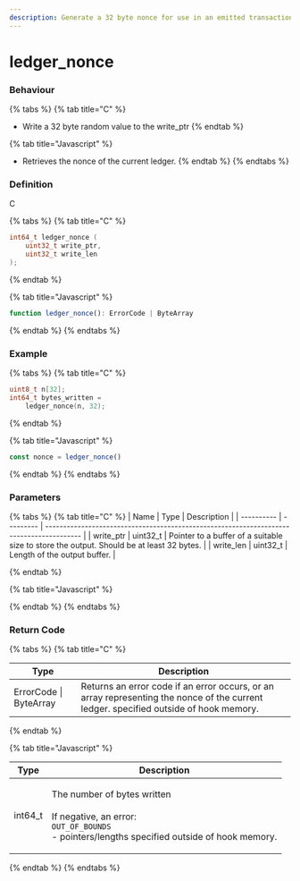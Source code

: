```yaml
---
description: Generate a 32 byte nonce for use in an emitted transaction
---
```


# ledger\_nonce

### Behaviour

{% tabs %}
{% tab title="C" %}
* Write a 32 byte random value to the write\_ptr
{% endtab %}

{% tab title="Javascript" %}
* Retrieves the nonce of the current ledger.
{% endtab %}
{% endtabs %}



### Definition

C

{% tabs %}
{% tab title="C" %}
```c
int64_t ledger_nonce (
    uint32_t write_ptr,
    uint32_t write_len
);
```


{% endtab %}

{% tab title="Javascript" %}
```javascript
function ledger_nonce(): ErrorCode | ByteArray
```
{% endtab %}
{% endtabs %}

### Example

{% tabs %}
{% tab title="C" %}
```c
uint8_t n[32];
int64_t bytes_written = 
    ledger_nonce(n, 32);
```


{% endtab %}

{% tab title="Javascript" %}
```javascript
const nonce = ledger_nonce()
```
{% endtab %}
{% endtabs %}



### Parameters

{% tabs %}
{% tab title="C" %}
| Name       | Type      | Description                                                                              |
| ---------- | --------- | ---------------------------------------------------------------------------------------- |
| write\_ptr | uint32\_t | Pointer to a buffer of a suitable size to store the output. Should be at least 32 bytes. |
| write\_len | uint32\_t | Length of the output buffer.                                                             |


{% endtab %}

{% tab title="Javascript" %}

{% endtab %}
{% endtabs %}



### Return Code

{% tabs %}
{% tab title="C" %}


| Type                   | Description                                                                                                                           |
| ---------------------- | ------------------------------------------------------------------------------------------------------------------------------------- |
| ErrorCode \| ByteArray | Returns an error code if an error occurs, or an array representing the nonce of the current ledger. specified outside of hook memory. |
{% endtab %}

{% tab title="Javascript" %}


| Type     | Description                                                                                                                                            |
| -------- | ------------------------------------------------------------------------------------------------------------------------------------------------------ |
| int64\_t | <p>The number of bytes written<br><br>If negative, an error:<br><code>OUT_OF_BOUNDS</code><br>- pointers/lengths specified outside of hook memory.</p> |
{% endtab %}
{% endtabs %}


